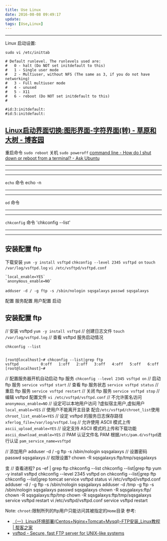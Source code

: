 ```yaml
---
title: Use Linux
date: 2016-08-08 09:49:17
update:
tags: [Use,Linux]
---
```


---
Linux 启动设置:

`sudo vi /etc/inittab`
<!-- more -->

```
# Default runlevel. The runlevels used are:
#   0 - halt (Do NOT set initdefault to this)
#   1 - Single user mode
#   2 - Multiuser, without NFS (The same as 3, if you do not have networking)
#   3 - Full multiuser mode
#   4 - unused
#   5 - X11
#   6 - reboot (Do NOT set initdefault to this)
#

#id:3:initdefault:
#id:5:initdefault:
```
[Linux启动界面切换:图形界面-字符界面(转) - 草原和大树 - 博客园](http://www.cnblogs.com/JemBai/archive/2011/09/15/2177386.html "")
---

重启命令
`sudo reboot`
关机
`sudo poweroff`
[command line - How do I shut down or reboot from a terminal? - Ask Ubuntu](http://askubuntu.com/questions/187071/how-do-i-shut-down-or-reboot-from-a-terminal "")

---

---

---

`echo` 命令
echo -n

---

---

`od` 命令

---

---

`chkconfig` 命令
'chkconfig --list'

---

----
## 安装配置 ftp 

下载安装
`yum -y install vsftpd`
`chkconfig --level 2345 vsftpd on`
`touch /var/log/vsftpd.log`
`vi /etc/vsftpd/vsftpd.conf`
```
`local_enable=YES`
`anonymous_enable=NO`
```
`adduser -d / -g ftp -s /sbin/nologin sqsgalaxys`
`passwd sqsgalaxys`

配置
    服务配置
    用户配置
启动

## 安装配置 ftp 
// 安装 vsftpd
`yum -y install vsftpd`
// 创建日志文件
`touch /var/log/vsftpd.log`
// 查看 vsftpd 服务启动情况

`chkconfig --list`

```

[root@localhost]~# chkconfig --list|grep ftp
vsftpd         	0:off	1:off	2:off	3:off	4:off	5:off	6:off
[root@localhost]~# 

```

// 配置服务器开机自动启动 ftp 服务
`chkconfig --level 2345 vsftpd on`
// 启动 ftp 服务
`service vsftpd start`
// 查看 ftp 服务状态
`service vsftpd status`
// 重启 ftp 服务
`service vsftpd restart`
// 关闭 ftp 服务
`service vsftpd stop`
// 编辑 vsftpd 配置文件
`vi /etc/vsftpd/vsftpd.conf`
// 不允许匿名访问
`anonymous_enable=NO`
// 设定可以本地用户访问 ?虚拟宿主用户,虚拟用户
`local_enable=YES`
// 使用户不能离开主目录 配合`/etc/vsftpd/chroot_list`使用
`chroot_list_enable=YES`
// 设定 vsftpd 的服务日志保存路径
`xferlog_file=/var/log/vsftpd.log`
// 允许使用 ASCII 模式上传
`ascii_upload_enable=YES`
// 设定支持 ASCII 模式的上传和下载功能
`ascii_download_enable=YES`
// PAM 认证文件名 PAM 根据`/etc/pam.d/vsftpd`进行认证
`pam_service_name=vsftpd`

// 添加用户 
adduser -d / -g ftp -s /sbin/nologin sqsgalaxys
// 设置密码
passwd sqsgalaxys
// 权限设置?
chown -R sqsgalaxys:ftp/tmp/sqsgalaxys

㕜
// 查看进程?
ps -ef | grep ftp
chkconfig --list
chkconfig --list|grep ftp
yum -y install vsftpd
chkconfig --level 2345 vsftpd on
chkconfig --list|grep ftp
chkconfig --list|grep tomcat
service vsftpd status
vi /etc/vsftpd/vsftpd.conf
adduser -d / -g ftp -s /sbin/nologin sqsgalaxys
adduser -d /tmp -g ftp -s /sbin/nologin sqsgalaxys
passwd sqsgalaxys
chown -R sqsgalaxys:ftp/
chown -R sqsgalaxys:ftp/tmp
chown -R sqsgalaxys:ftp/tmp/sqsgalaxys
service vsftpd restart
vi /etc/vsftpd/vsftpd.conf
service vsftpd restart


Note:
`chroot`:限制所列的ftp用户只能访问其被指定的`Home`目录
参考:
- [（一）Linux环境部署(Centos+Nginx+Tomcat+Mysql)-FTP安装_Linux教程 | 帮客之家](http://www.bkjia.com/Linuxjc/1009970.html "")
- [vsftpd - Secure, fast FTP server for UNIX-like systems](https://security.appspot.com/vsftpd.html "")

